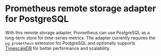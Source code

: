 # Prometheus remote storage adapter for PostgreSQL

With this remote storage adapter, Prometheus can use PostgreSQL as a long-term store for time-series metrics. The adapter currently requires the `pg_prometheus` extension for PostgreSQL and optionally supports [TimescaleDB](https://github.com/timescale/timescaledb) for better performance and scalability.